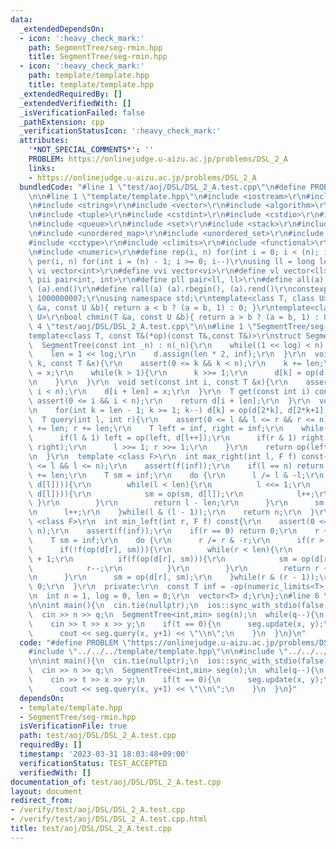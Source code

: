 ```yaml
---
data:
  _extendedDependsOn:
  - icon: ':heavy_check_mark:'
    path: SegmentTree/seg-rmin.hpp
    title: SegmentTree/seg-rmin.hpp
  - icon: ':heavy_check_mark:'
    path: template/template.hpp
    title: template/template.hpp
  _extendedRequiredBy: []
  _extendedVerifiedWith: []
  _isVerificationFailed: false
  _pathExtension: cpp
  _verificationStatusIcon: ':heavy_check_mark:'
  attributes:
    '*NOT_SPECIAL_COMMENTS*': ''
    PROBLEM: https://onlinejudge.u-aizu.ac.jp/problems/DSL_2_A
    links:
    - https://onlinejudge.u-aizu.ac.jp/problems/DSL_2_A
  bundledCode: "#line 1 \"test/aoj/DSL/DSL_2_A.test.cpp\"\n#define PROBLEM \"https://onlinejudge.u-aizu.ac.jp/problems/DSL_2_A\"\
    \n\n#line 1 \"template/template.hpp\"\n#include <iostream>\r\n#include <cmath>\r\
    \n#include <string>\r\n#include <vector>\r\n#include <algorithm>\r\n#include <utility>\r\
    \n#include <tuple>\r\n#include <cstdint>\r\n#include <cstdio>\r\n#include <map>\r\
    \n#include <queue>\r\n#include <set>\r\n#include <stack>\r\n#include <deque>\r\
    \n#include <unordered_map>\r\n#include <unordered_set>\r\n#include <bitset>\r\n\
    #include <cctype>\r\n#include <climits>\r\n#include <functional>\r\n#include <cassert>\r\
    \n#include <numeric>\r\n#define rep(i, n) for(int i = 0; i < (n); i++)\r\n#define\
    \ per(i, n) for(int i = (n) - 1; i >= 0; i--)\r\nusing ll = long long;\r\n#define\
    \ vi vector<int>\r\n#define vvi vector<vi>\r\n#define vl vector<ll>\r\n#define\
    \ pii pair<int, int>\r\n#define pll pair<ll, ll>\r\n#define all(a) (a).begin(),\
    \ (a).end()\r\n#define rall(a) (a).rbegin(), (a).rend()\r\nconstexpr int mod =\
    \ 1000000007;\r\nusing namespace std;\r\ntemplate<class T, class U>\r\nbool chmax(T\
    \ &a, const U &b){ return a < b ? (a = b, 1) : 0; }\r\ntemplate<class T, class\
    \ U>\r\nbool chmin(T &a, const U &b){ return a > b ? (a = b, 1) : 0; }\n#line\
    \ 4 \"test/aoj/DSL/DSL_2_A.test.cpp\"\n\n#line 1 \"SegmentTree/seg-rmin.hpp\"\n\
    template<class T, const T&(*op)(const T&,const T&)>\r\nstruct SegmentTree {\r\n\
    \  SegmentTree(const int _n) : n(_n){\r\n    while((1 << log) < n) log++;\r\n\
    \    len = 1 << log;\r\n    d.assign(len * 2, inf);\r\n  }\r\n  void update(int\
    \ k, const T &x){\r\n    assert(0 <= k && k < n);\r\n    k += len;\r\n    d[k]\
    \ = x;\r\n    while(k > 1){\r\n      k >>= 1;\r\n      d[k] = op(d[k*2], d[k*2+1]);\r\
    \n    }\r\n  }\r\n  void set(const int i, const T &x){\r\n    assert(0 <= i &&\
    \ i < n);\r\n    d[i + len] = x;\r\n  }\r\n  T get(const int i) const{\r\n   \
    \ assert(0 <= i && i < n);\r\n    return d[i + len];\r\n  }\r\n  void build(){\r\
    \n    for(int k = len - 1; k >= 1; k--) d[k] = op(d[2*k], d[2*k+1]);\r\n  }\r\n\
    \  T query(int l, int r){\r\n    assert(0 <= l && l <= r && r <= n);\r\n    l\
    \ += len; r += len;\r\n    T left = inf, right = inf;\r\n    while(l < r){\r\n\
    \      if(l & 1) left = op(left, d[l++]);\r\n      if(r & 1) right = op(d[--r],\
    \ right);\r\n      l >>= 1; r >>= 1;\r\n    }\r\n    return op(left, right);\r\
    \n  }\r\n  template <class F>\r\n  int max_right(int l, F f) const{\r\n    assert(0\
    \ <= l && l <= n);\r\n    assert(f(inf));\r\n    if(l == n) return n;\r\n    l\
    \ += len;\r\n    T sm = inf;\r\n    do {\r\n      l /= l & -l;\r\n      if(!f(op(sm,\
    \ d[l]))){\r\n        while(l < len){\r\n          l <<= 1;\r\n          if(f(op(sm,\
    \ d[l]))){\r\n            sm = op(sm, d[l]);\r\n            l++;\r\n         \
    \ }\r\n        }\r\n        return l - len;\r\n      }\r\n      sm = op(sm, d[l]);\r\
    \n      l++;\r\n    }while(l & (l - 1));\r\n    return n;\r\n  }\r\n  template\
    \ <class F>\r\n  int min_left(int r, F f) const{\r\n    assert(0 <= r && r <=\
    \ n);\r\n    assert(f(inf));\r\n    if(r == 0) return 0;\r\n    r += len;\r\n\
    \    T sm = inf;\r\n    do {\r\n      r /= r & -r;\r\n      if(r > 1) r--;\r\n\
    \      if(!f(op(d[r], sm))){\r\n        while(r < len){\r\n          r = r * 2\
    \ + 1;\r\n          if(f(op(d[r], sm))){\r\n            sm = op(d[r], sm);\r\n\
    \            r--;\r\n          }\r\n        }\r\n        return r + 1 - len;\r\
    \n      }\r\n      sm = op(d[r], sm);\r\n    }while(r & (r - 1));\r\n    return\
    \ 0;\r\n  }\r\n  private:\r\n  const T inf = -op(numeric_limits<T>::max(), -numeric_limits<T>::max());\r\
    \n  int n = 1, log = 0, len = 0;\r\n  vector<T> d;\r\n};\n#line 6 \"test/aoj/DSL/DSL_2_A.test.cpp\"\
    \n\nint main(){\n  cin.tie(nullptr);\n  ios::sync_with_stdio(false);\n  int n,q;\n\
    \  cin >> n >> q;\n  SegmentTree<int,min> seg(n);\n  while(q--){\n    int t,x,y;\n\
    \    cin >> t >> x >> y;\n    if(t == 0){\n      seg.update(x, y);\n    }else{\n\
    \      cout << seg.query(x, y+1) << \"\\n\";\n    }\n  }\n}\n"
  code: "#define PROBLEM \"https://onlinejudge.u-aizu.ac.jp/problems/DSL_2_A\"\n\n\
    #include \"../../../template/template.hpp\"\n\n#include \"../../../SegmentTree/seg-rmin.hpp\"\
    \n\nint main(){\n  cin.tie(nullptr);\n  ios::sync_with_stdio(false);\n  int n,q;\n\
    \  cin >> n >> q;\n  SegmentTree<int,min> seg(n);\n  while(q--){\n    int t,x,y;\n\
    \    cin >> t >> x >> y;\n    if(t == 0){\n      seg.update(x, y);\n    }else{\n\
    \      cout << seg.query(x, y+1) << \"\\n\";\n    }\n  }\n}"
  dependsOn:
  - template/template.hpp
  - SegmentTree/seg-rmin.hpp
  isVerificationFile: true
  path: test/aoj/DSL/DSL_2_A.test.cpp
  requiredBy: []
  timestamp: '2023-03-31 18:03:48+09:00'
  verificationStatus: TEST_ACCEPTED
  verifiedWith: []
documentation_of: test/aoj/DSL/DSL_2_A.test.cpp
layout: document
redirect_from:
- /verify/test/aoj/DSL/DSL_2_A.test.cpp
- /verify/test/aoj/DSL/DSL_2_A.test.cpp.html
title: test/aoj/DSL/DSL_2_A.test.cpp
---
```

